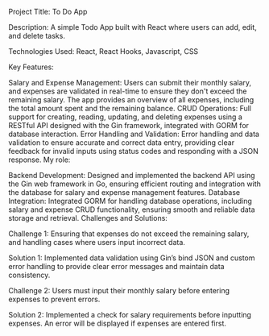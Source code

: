 Project Title: To Do App

Description: A simple Todo App built with React where users can add, edit, and delete tasks. 

Technologies Used: React, React Hooks, Javascript, CSS

Key Features:

Salary and Expense Management: Users can submit their monthly salary, and expenses are validated in real-time to ensure they don't exceed the remaining salary. The app provides an overview of all expenses, including the total amount spent and the remaining balance.
CRUD Operations: Full support for creating, reading, updating, and deleting expenses using a RESTful API designed with the Gin framework, integrated with GORM for database interaction.
Error Handling and Validation: Error handling and data validation to ensure accurate and correct data entry, providing clear feedback for invalid inputs using status codes and responding with a JSON response.
My role:

Backend Development: Designed and implemented the backend API using the Gin web framework in Go, ensuring efficient routing and integration with the database for salary and expense management features.
Database Integration: Integrated GORM for handling database operations, including salary and expense CRUD functionality, ensuring smooth and reliable data storage and retrieval.
Challenges and Solutions:

Challenge 1: Ensuring that expenses do not exceed the remaining salary, and handling cases where users input incorrect data.

Solution 1: Implemented data validation using Gin’s bind JSON and custom error handling to provide clear error messages and maintain data consistency.

Challenge 2: Users must input their monthly salary before entering expenses to prevent errors.

Solution 2: Implemented a check for salary requirements before inputting expenses. An error will be displayed if expenses are entered first.
